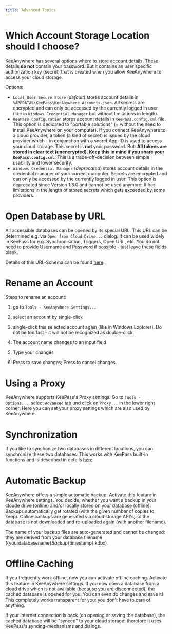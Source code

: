 ```yaml
---
title: Advanced Topics
---
```

# Which Account Storage Location should I choose?
KeeAnywhere has several options where to store account details. These details **do not** contain your password. But it contains an user specific authorization key (secret) that is created when you allow KeeAnywhere to access your cloud storage. 

Options:
* `Local User Secure Store` (_default_) stores account details in `%APPDATA%\KeePass\KeeAnywhere.Accounts.json`. All secrets are encrypted and can only be accessed by the currently logged in user (like in `Windows Credential Manager` but without limitations in length).
* `KeePass Configuration` stores account details in `KeePass.config.xml` file. This option is dedicated to "portable solutions" (= without the need to install KeeAnywhere on your computer). If you connect KeeAnywhere to a cloud provider, a token (a kind of secret) is issued by the cloud provider which - in conjunction with a secret App-ID is used to access your cloud storage. This secret is **not** your password. But: **All tokens are stored in clear text (unencrypted). Keep this in mind if you share your `KeePass.config.xml`.** This is a trade-off-decision between simple usability and lower security.
* `Windows Credential Manager` (_deprecated_) stores account details in the credential manager of your current computer. Secrets are encrypted and can only be accessed by the currently logged in user. This option is deprecated since Version 1.3.0 and cannot be used anymore: It has limitations in the length of stored secrets which gets exceeded by some providers.

# Open Database by URL
All accessible databases can be opened by its special URL. This URL can be determined e.g. via `Open from Cloud Drive...` dialog. It can be used widely in KeePass for e.g. Synchronisation, Triggers, Open URL, etc. You do not need to provide Username and Password if possible - just leave these fields blank.

Details of this URL-Schema can be found [here](https://github.com/Kyrodan/KeeAnywhere/wiki/URL-Specification).

# Rename an Account
Steps to rename an account:

1. go to `Tools - KeeAnywhere Settings...`

2. select an account by single-click

3. single-click this selected account again (like in Windows Explorer). Do not be too fast - it will not be recognized as double-click.

4. The account name changes to an input field

5. Type your changes

6. Press <Enter> to save changes; Press <Esc> to cancel changes.

# Using a Proxy
KeeAnywhere supports KeePass's Proxy settings. Go to `Tools - Options...`, select `Advanced` tab und click on `Proxy...` in the lower right corner. Here you can set your proxy settings which are also used by KeeAnywhere.

# Synchronization
If you like to synchonize two databases in different locations, you can synchronize these two databases. This works with KeePass built-in functions and is described in details [here](http://keepass.info/help/v2/sync.html)

# Automatic Backup
KeeAnywhere offers a simple automatic backup. Activate this feature in KeeAnywhere settings.
You decide, whether you want a backup in your cloude drive (online) and/or locally stored on your database (offline).
Backups automatically get rotated (with the given number of copies to keep). Online backups are generated via cloud storage API's, so the database is not downloaded and re-uploaded again (with another filename).

The name of your backup files are auto-generated and cannot be changed: they are derived from your database filename ({yourdatabasename}_Backup_{timestamp}.kdbx).

# Offline Caching
If you frequently work offline, now you can activate offline caching. Activate this feature in KeeAnywhere settings. If you now open a database from a cloud drive which is not available (because you are disconnected), the cached database is opened for you. You can even do changes and save it! This completely works transparent for you: you don't have to care of anything. 

If your internet connection is back (on opening or saving the database), the cached database will be "synced" to your cloud storage: therefore it uses KeePass's syncing-mechanisms and dialogs.
